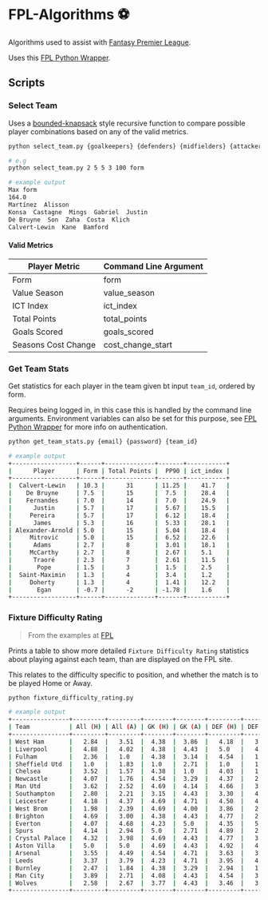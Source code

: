 # FPL-Algorithms ⚽

Algorithms used to assist with [Fantasy Premier League](https://fantasy.premierleague.com/).

Uses this [FPL Python Wrapper](https://fpl.readthedocs.io/en/latest/).

## Scripts

### Select Team

Uses a [bounded-knapsack](https://en.wikipedia.org/wiki/Knapsack_problem) style recursive function to compare possible player combinations based on any of the valid metrics.

```bash
python select_team.py {goalkeepers} {defenders} {midfielders} {attackers} {budget} {metric}

# e.g
python select_team.py 2 5 5 3 100 form

# example output
Max form
164.0
Martínez  Alisson
Konsa  Castagne  Mings  Gabriel  Justin
De Bruyne  Son  Zaha  Costa  Klich
Calvert-Lewin  Kane  Bamford
```

#### Valid Metrics

| Player Metric       | Command Line Argument |
|---------------------|-----------------------|
| Form                | form                  |
| Value Season        | value_season          |
| ICT Index           | ict_index             |
| Total Points        | total_points          |
| Goals Scored        | goals_scored          |
| Seasons Cost Change | cost_change_start     |

### Get Team Stats

Get statistics for each player in the team given bt input `team_id`, ordered by form.

Requires being logged in, in this case this is handled by the command line arguments.
Environment variables can also be set for this purpose, see [FPL Python Wrapper](https://fpl.readthedocs.io/en/latest/) for more info on authentication.

```bash
python get_team_stats.py {email} {password} {team_id}

# example output
+------------------+------+--------------+-------+-----------+
|      Player      | Form | Total Points |  PP90 | ict_index |
+------------------+------+--------------+-------+-----------+
|  Calvert-Lewin   | 10.3 |      31      | 11.25 |    41.7   |
|    De Bruyne     | 7.5  |      15      |  7.5  |    28.4   |
|    Fernandes     | 7.0  |      14      |  7.0  |    24.9   |
|      Justin      | 5.7  |      17      |  5.67 |    15.5   |
|     Pereira      | 5.7  |      17      |  6.12 |    18.4   |
|      James       | 5.3  |      16      |  5.33 |    28.1   |
| Alexander-Arnold | 5.0  |      15      |  5.04 |    18.4   |
|     Mitrović     | 5.0  |      15      |  6.52 |    22.6   |
|      Adams       | 2.7  |      8       |  3.01 |    18.1   |
|     McCarthy     | 2.7  |      8       |  2.67 |    5.1    |
|      Traoré      | 2.3  |      7       |  2.61 |    11.5   |
|       Pope       | 1.5  |      3       |  1.5  |    2.5    |
|  Saint-Maximin   | 1.3  |      4       |  3.4  |    1.2    |
|     Doherty      | 1.3  |      4       |  1.41 |    12.2   |
|       Egan       | -0.7 |      -2      | -1.78 |    1.6    |
+------------------+------+--------------+-------+-----------+
```

### Fixture Difficulty Rating

> From the examples at [FPL](https://fpl.readthedocs.io/en/latest/)

Prints a table to show more detailed `Fixture Difficulty Rating` statistics about playing against each team, than are displayed on the FPL site.

This relates to the difficulty specific to position, and whether the match is to be played Home or Away.

```bash
python fixture_difficulty_rating.py

# example output
+----------------+---------+---------+--------+--------+---------+---------+---------+---------+---------+---------+
| Team           | All (H) | All (A) | GK (H) | GK (A) | DEF (H) | DEF (A) | MID (H) | MID (A) | FWD (H) | FWD (A) |
+----------------+---------+---------+--------+--------+---------+---------+---------+---------+---------+---------+
| West Ham       |   2.84  |   3.51  |  4.38  |  3.86  |   4.18  |   3.40  |   3.06  |   3.20  |   2.11  |   4.72  |
| Liverpool      |   4.88  |   4.02  |  4.38  |  4.43  |   5.0   |   4.23  |   4.88  |   3.50  |   4.78  |   4.40  |
| Fulham         |   2.36  |   1.0   |  4.38  |  3.14  |   4.54  |   1.0   |   1.0   |   1.70  |   2.11  |   4.53  |
| Sheffield Utd  |   1.0   |   1.83  |  1.0   |  2.71  |   1.0   |   1.65  |   3.55  |   3.37  |   4.78  |   4.07  |
| Chelsea        |   3.52  |   1.57  |  4.38  |  1.0   |   4.03  |   1.38  |   3.99  |   2.95  |   3.56  |   4.20  |
| Newcastle      |   4.07  |   1.76  |  4.54  |  3.29  |   4.37  |   2.28  |   4.27  |   4.01  |   4.26  |   2.80  |
| Man Utd        |   3.62  |   2.52  |  4.69  |  4.14  |   4.66  |   3.32  |   3.52  |   1.80  |   3.22  |   4.60  |
| Southampton    |   2.80  |   2.21  |  3.15  |  4.43  |   3.30  |   4.25  |   3.36  |   2.24  |   4.56  |   1.0   |
| Leicester      |   4.18  |   4.37  |  4.69  |  4.71  |   4.50  |   4.03  |   3.74  |   3.87  |   5.0   |   4.67  |
| West Brom      |   1.98  |   2.39  |  4.69  |  4.00  |   3.86  |   2.55  |   3.21  |   2.77  |   1.0   |   4.10  |
| Brighton       |   4.69  |   3.00  |  4.38  |  4.43  |   4.77  |   2.91  |   4.88  |   2.88  |   4.85  |   4.50  |
| Everton        |   4.07  |   4.68  |  4.23  |  5.0   |   4.35  |   5.0   |   4.21  |   3.06  |   4.78  |   4.80  |
| Spurs          |   4.14  |   2.94  |  5.0   |  2.71  |   4.89  |   2.43  |   4.42  |   4.38  |   3.52  |   4.40  |
| Crystal Palace |   4.32  |   3.98  |  4.69  |  4.43  |   4.77  |   3.37  |   4.01  |   4.59  |   4.78  |   4.44  |
| Aston Villa    |   5.0   |   5.0   |  4.69  |  4.43  |   4.92  |   4.05  |   5.0   |   5.0   |   4.78  |   5.0   |
| Arsenal        |   3.55  |   4.49  |  4.54  |  4.71  |   3.63  |   3.93  |   3.79  |   4.59  |   4.85  |   4.50  |
| Leeds          |   3.37  |   3.79  |  4.23  |  4.71  |   3.95  |   4.01  |   2.91  |   4.43  |   4.89  |   3.50  |
| Burnley        |   2.47  |   1.84  |  4.38  |  3.29  |   2.94  |   1.22  |   2.68  |   3.78  |   4.56  |   4.20  |
| Man City       |   3.89  |   2.71  |  4.08  |  4.43  |   4.54  |   3.96  |   3.97  |   1.70  |   3.89  |   3.40  |
| Wolves         |   2.58  |   2.67  |  3.77  |  4.43  |   3.46  |   3.74  |   1.95  |   1.0   |   4.47  |   4.00  |
+----------------+---------+---------+--------+--------+---------+---------+---------+---------+---------+---------+
```
